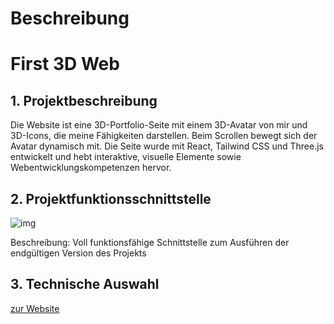 # Beschreibung

# First 3D Web

## 1. Projektbeschreibung
Die Website ist eine 3D-Portfolio-Seite mit einem 3D-Avatar von mir und 3D-Icons, die meine Fähigkeiten darstellen. Beim Scrollen bewegt sich der Avatar dynamisch mit. Die Seite wurde mit React, Tailwind CSS und Three.js entwickelt und hebt interaktive, visuelle Elemente sowie Webentwicklungskompetenzen hervor.

## 2. Projektfunktionsschnittstelle

  ![img](./images/portfolio.gif)

  Beschreibung: Voll funktionsfähige Schnittstelle zum Ausführen der endgültigen Version des Projekts

## 3. Technische Auswahl

[zur Website](https://zhang-yongqi.onrender.com/)
